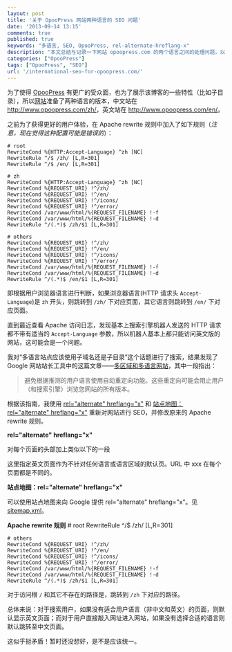 ```yaml
---
layout: post
title: '关于 OpooPress 网站两种语言的 SEO 问题'
date: '2013-09-14 13:15'
comments: true
published: true
keywords: "多语言, SEO, OpooPress, rel-alternate-hreflang-x"
description: "本文总结与记录一下网站 opoopress.com 的两个语言之间的处理问题，以及在提高用户体验和 SEO 方面努力。"
categories: ["OpooPress"]
tags: ["OpooPress", "SEO"]
url: '/international-seo-for-opoopress.com/'
---
```


为了使得 [OpooPress](http://press.opoo.org/) 有更广的受众面，也为了展示该博客的一些特性（比如子目录），所以[网站](http://press.opoo.org/)准备了两种语言的版本，中文站在 <http://www.opoopress.com/zh/>，英文站在 <http://www.opoopress.com/en/>。 

之前为了获得更好的用户体验，在 Apache rewrite 规则中加入了如下规则（*注意，现在觉得这种配置可能是错误的*）：

	# root
	RewriteCond %{HTTP:Accept-Language} ^zh [NC]
	RewriteRule ^/$ /zh/ [L,R=301]
	RewriteRule ^/$ /en/ [L,R=301]

	# zh
	RewriteCond %{HTTP:Accept-Language} ^zh [NC]
	RewriteCond %{REQUEST_URI} !^/zh/
	RewriteCond %{REQUEST_URI} !^/en/
	RewriteCond %{REQUEST_URI} !^/icons/
	RewriteCond %{REQUEST_URI} !^/error/
	RewriteCond /var/www/html/%{REQUEST_FILENAME} !-f
	RewriteCond /var/www/html/%{REQUEST_FILENAME} !-d
	RewriteRule ^/(.*)$ /zh/$1 [L,R=301]

	# others
	RewriteCond %{REQUEST_URI} !^/zh/
	RewriteCond %{REQUEST_URI} !^/en/
	RewriteCond %{REQUEST_URI} !^/icons/
	RewriteCond %{REQUEST_URI} !^/error/
	RewriteCond /var/www/html/%{REQUEST_FILENAME} !-f
	RewriteCond /var/www/html/%{REQUEST_FILENAME} !-d
	RewriteRule ^/(.*)$ /en/$1 [L,R=301]

即根据用户浏览器语言进行判断，如果浏览器语言(HTTP 请求头 `Accept-Language`)是 `zh` 开头，则跳转到 `/zh/` 下对应页面，其它语言则跳转到 `/en/` 下对应页面。

直到最近查看 Apache 访问日志，发现基本上搜索引擎机器人发送的 HTTP 请求都不带有适当的 `Accept-Language` 参数，所以机器人基本上都只能访问英文版的网站，这可能会是一个问题。

我对“多语言站点应该使用子域名还是子目录”这个话题进行了搜索，结果发现了 Google 网站站长工具中的这篇文章——[多区域和多语言网站](https://support.google.com/webmasters/answer/182192?hl=zh-Hans)，其中一段指出：

> 避免根据推测的用户语言使用自动重定向功能。这些重定向可能会阻止用户（和搜索引擎）浏览您网站的所有版本。

根据该指南，我使用 [rel="alternate" hreflang="x"](https://support.google.com/webmasters/answer/189077) 和 [站点地图：rel="alternate" hreflang="x"](https://support.google.com/webmasters/answer/2620865) 重新对网站进行 SEO，并修改原来的 Apache rewrite 规则。

**rel="alternate" hreflang="x"**

对每个页面的头部加上类似以下的一段
	<link href="/zh/xxx/" rel="alternate" hreflang="zh">
	<link href="/en/xxx/" rel="alternate" hreflang="en">
	<link href="/en/xxx/" rel="alternate" hreflang="x-default">

这里指定英文页面作为不针对任何语言或语言区域的默认页。URL 中 xxx 在每个页面都是不同的。


**站点地图：rel="alternate" hreflang="x"**

可以使用站点地图来向 Google 提供 rel="alternate" hreflang="x"。见 [sitemap.xml](http://www.opoopress.com/sitemap.xml)。

**Apache rewrite 规则**
	# root
	RewriteRule ^/$ /zh/ [L,R=301]

	# others
	RewriteCond %{REQUEST_URI} !^/zh/
	RewriteCond %{REQUEST_URI} !^/en/
	RewriteCond %{REQUEST_URI} !^/icons/
	RewriteCond %{REQUEST_URI} !^/error/
	RewriteCond /var/www/html/%{REQUEST_FILENAME} !-f
	RewriteCond /var/www/html/%{REQUEST_FILENAME} !-d
	RewriteRule ^/(.*)$ /zh/$1 [L,R=301]

对于访问根 `/` 和其它不存在的路径是，跳转到 `/zh` 下对应的路径。

总体来说：对于搜索用户，如果没有适合用户语言（非中文和英文）的页面，则默认显示英文页面；而对于用户直接敲入网址进入网站，如果没有选择合适的语言则默认跳转至中文页面。

这似乎挺矛盾！暂时还没想好，是不是应该统一。

